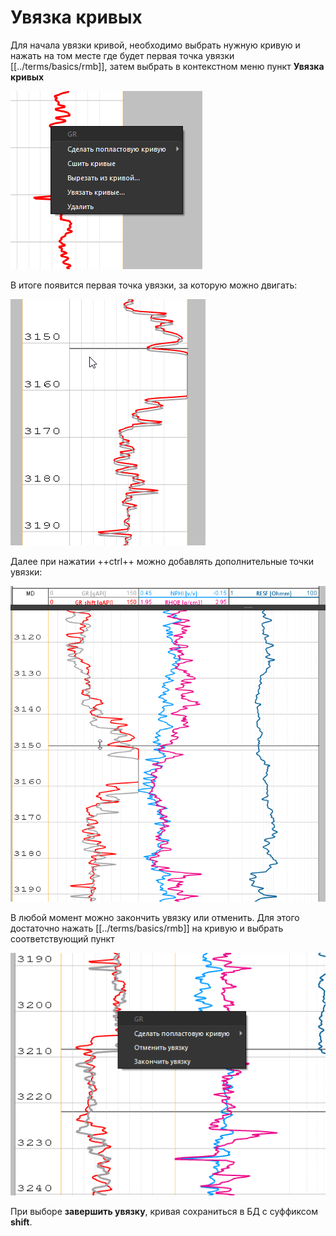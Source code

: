 # Увязка кривых

Для начала увязки кривой, необходимо выбрать нужную кривую и нажать на том месте где будет первая точка увязки [[../terms/basics/rmb]], затем выбрать в контекстном меню пункт **Увязка кривых**

![](logshifting/shift_start.png)

В итоге появится первая точка увязки, за которую можно двигать:

![](logshifting/shifting_firstpoint.gif)

Далее при нажатии ++ctrl++ можно добавлять дополнительные точки увязки:

![](logshifting/shifting_nextsteps.gif)

В любой момент можно закончить увязку или отменить. Для этого достаточно нажать [[../terms/basics/rmb]] на кривую и выбрать соответствующий пункт

![](logshifting/2024-01-19_16h24_33.png)

При выборе **завершить увязку**, кривая сохраниться в БД с суффиксом **shift**.